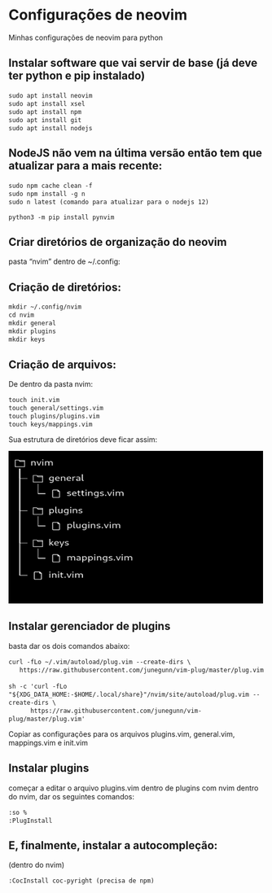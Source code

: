 # Configurações de neovim
Minhas configurações de neovim para python

## Instalar software que vai servir de base (já deve ter python e pip instalado)

```
sudo apt install neovim
sudo apt install xsel
sudo apt install npm
sudo apt install git
sudo apt install nodejs
```

## NodeJS não vem na última versão então tem que atualizar para a mais recente:

```
sudo npm cache clean -f
sudo npm install -g n
sudo n latest (comando para atualizar para o nodejs 12)
```

```
python3 -m pip install pynvim
```

## Criar diretórios de organização do neovim

pasta “nvim” dentro de ~/.config:


## Criação de diretórios:

```
mkdir ~/.config/nvim
cd nvim
mkdir general
mkdir plugins
mkdir keys
```

## Criação de arquivos:
De dentro da pasta nvim:
```
touch init.vim
touch general/settings.vim
touch plugins/plugins.vim
touch keys/mappings.vim
```
Sua estrutura de diretórios deve ficar assim:
<p>
<img width="500" height="300" src="/assets/treefolders.png">
</p>

## Instalar gerenciador de plugins

basta dar os dois comandos abaixo:

```
curl -fLo ~/.vim/autoload/plug.vim --create-dirs \
   https://raw.githubusercontent.com/junegunn/vim-plug/master/plug.vim

sh -c 'curl -fLo "${XDG_DATA_HOME:-$HOME/.local/share}"/nvim/site/autoload/plug.vim --create-dirs \
      https://raw.githubusercontent.com/junegunn/vim-plug/master/plug.vim'
```

Copiar as configurações para os arquivos plugins.vim, general.vim, mappings.vim e init.vim



## Instalar plugins

começar a editar o arquivo plugins.vim dentro de plugins com nvim
dentro do nvim, dar os seguintes comandos:

```
:so %
:PlugInstall
```

## E, finalmente, instalar a autocompleção:
(dentro do nvim)

```
:CocInstall coc-pyright (precisa de npm)
```

